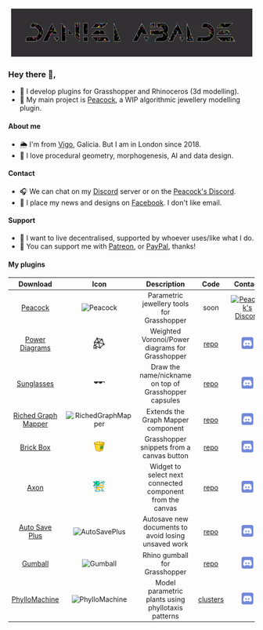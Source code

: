 <p align="center"><img alt="banner" src="https://raw.githubusercontent.com/DanielAbalde/DanielAbalde/main/processingTypoParticles.gif"></p>

### Hey there 👋,
- 🦗 I develop plugins for Grasshopper and Rhinoceros (3d modelling). 
- 🦚 My main project is [Peacock](https://www.food4rhino.com/app/peacock), a WIP algorithmic jewellery modelling plugin.

#### About me
- 🌦️ I'm from [Vigo](https://www.google.com/search?q=vigo+playa+de+samil&tbm=isch&ved=2ahUKEwjeiPep88zvAhURohoKHd3cCdIQ2-cCegQIABAA&oq=vigo+playa+de+samil&gs_lcp=CgNpbWcQAzIGCAAQCBAeMgYIABAIEB46AggAOgYIABAFEB46BAgAEB5QxFpYjmhgzmloAHAAeACAATeIAboFkgECMTSYAQCgAQGqAQtnd3Mtd2l6LWltZ8ABAQ&sclient=img&ei=d0VdYJ7xKpHEat25p5AN&bih=912&biw=1920&rlz=1C1CHBF_en-GBGB823GB823), Galicia. But I am in London since 2018.
- 💖 I love procedural geometry, morphogenesis, AI and data design.

#### Contact 
- 🎧 We can chat on my [Discord](https://discord.gg/XFGCpXewN4) server or on the [Peacock's Discord](https://discord.gg/jKVhqKQEnA).
- 📰 I place my news and designs on [Facebook](https://www.facebook.com/DanielAbaldeDesigner). I don't like email.
 

#### Support
- 🤲 I want to live decentralised, supported by whoever uses/like what I do. 
- 🍻 You can support me with [Patreon](https://www.patreon.com/PeacockGH), or [PayPal](https://www.paypal.com/paypalme/danielabalde), thanks!

 
 #### My plugins   
| Download | Icon | Description | Code | Contact | Support |
|:---------------------:|:---------------------:|:---------------------:|:---------------------:|:---------------------:|:---------------------:|
| [Peacock](https://www.food4rhino.com/app/peacock) | <img width="24" height="24" alt="Peacock" src="https://static.food4rhino.com/s3fs-public/styles/thumbnail/public/users-files/daniel-gonzalez-abalde/app/peacocklogo600x600.png"> | Parametric jewellery tools for Grasshopper | soon | <a href="https://discord.gg/jKVhqKQEnA" ><img width="24" height="24" alt="Peacock's Discord" src="https://github.com/NNTin/discord-logo/blob/master/src/assets/animateddiscord.svg"> </a> | <a href="https://www.patreon.com/PeacockGH" ><img width="24" height="24" alt="Peacock's Patreon" src="https://github.com/edent/SuperTinyIcons/blob/master/images/svg/patreon.svg"></a> |
| [Power Diagrams](https://www.food4rhino.com/app/super-delaunay) | <img width="24" height="24" alt="Power Diagrams" src="https://github.com/DanielAbalde/PowerDiagrams/blob/master/Resources/delaunay2_24x24.png"> | Weighted Voronoi/Power diagrams for Grasshopper | <a href="https://github.com/DanielAbalde/PowerDiagrams">repo</a> | <a href="https://discord.gg/AvAQ4sGjc7" ><img width="24" height="24" alt="Dani's Discord" src="https://github.com/edent/SuperTinyIcons/blob/master/images/svg/discord.svg"> </a> | <a href="https://ko-fi.com/daniga" ><img width="24" height="24" alt="Dani's ko-fi" src="https://github.com/edent/SuperTinyIcons/blob/master/images/svg/ko-fi.svg"> </a> | 
| [Sunglasses](https://www.food4rhino.com/app/sunglasses) | <img width="24" height="24" alt="Sunglasses" src="https://github.com/DanielAbalde/Sunglasses/blob/master/Resources/sunglasses.png"> | Draw the name/nickname on top of Grasshopper capsules | <a href="https://github.com/DanielAbalde/Sunglasses">repo</a> | <a href="https://discord.gg/75tP9hBnk8" ><img width="24" height="24" alt="Dani's Discord" src="https://github.com/edent/SuperTinyIcons/blob/master/images/svg/discord.svg"> </a> | <a href="https://ko-fi.com/daniga" ><img width="24" height="24" alt="Dani's ko-fi" src="https://github.com/edent/SuperTinyIcons/blob/master/images/svg/ko-fi.svg"> </a> |
| [Riched Graph Mapper](https://www.food4rhino.com/app/riched-graph-mapper) | <img width="24" height="24" alt="RichedGraphMapper" src="https://static.food4rhino.com/s3fs-public/styles/thumbnail/public/users-files/daniel-gonzalez-abalde/app/icon200x200.png"> | Extends the Graph Mapper component | <a href="https://github.com/DanielAbalde/RichedGraphMapper">repo</a> | <a href="https://discord.gg/zZvZX4yuBt" ><img width="24" height="24" alt="Dani's Discord" src="https://github.com/edent/SuperTinyIcons/blob/master/images/svg/discord.svg"> </a> | <a href="https://ko-fi.com/daniga" ><img width="24" height="24" alt="Dani's ko-fi" src="https://github.com/edent/SuperTinyIcons/blob/master/images/svg/ko-fi.svg"> </a> |
| [Brick Box](https://www.food4rhino.com/app/brick-box) | <img width="24" height="24" alt="Brick Box" src="https://github.com/DanielAbalde/BrickBox/blob/master/v2%20Canvas%20button%20release/BrickBox2_AddOn/Resources/icon24x24closed.png"> | Grasshopper snippets from a canvas button | <a href="https://github.com/DanielAbalde/BrickBox">repo</a> | <a href="https://discord.gg/QJVwJj57en" ><img width="24" height="24" alt="Dani's Discord" src="https://github.com/edent/SuperTinyIcons/blob/master/images/svg/discord.svg"> </a> | <a href="https://ko-fi.com/daniga" ><img width="24" height="24" alt="Dani's ko-fi" src="https://github.com/edent/SuperTinyIcons/blob/master/images/svg/ko-fi.svg"> </a> |
| [Axon](https://www.grasshopper3d.com/profiles/blogs/axon-widget) | <img width="24" height="24" alt="Axon" src="https://github.com/DanielAbalde/AxonWidget/blob/master/AxonWidget/Resources/AxonIcon4.png"> | Widget to select next connected component from the canvas | <a href="https://github.com/DanielAbalde/AxonWidget">repo</a> | <a href="https://discord.gg/QVc5auQTsd" ><img width="24" height="24" alt="Dani's Discord" src="https://github.com/edent/SuperTinyIcons/blob/master/images/svg/discord.svg"> </a> | <a href="https://ko-fi.com/daniga" ><img width="24" height="24" alt="Dani's ko-fi" src="https://github.com/edent/SuperTinyIcons/blob/master/images/svg/ko-fi.svg"> </a> |
| [Auto Save Plus](https://www.food4rhino.com/app/autosaveplus) | <img width="24" height="24" alt="AutoSavePlus" src="https://static.food4rhino.com/s3fs-public/styles/thumbnail/public/users-files/daniel-gonzalez-abalde/app/icon260x260.png"> | Autosave new documents to avoid losing unsaved work | <a href="https://github.com/DanielAbalde/AutoSavePlus">repo</a> | <a href="https://discord.gg/2ztJUr3WHN" ><img width="24" height="24" alt="Dani's Discord" src="https://github.com/edent/SuperTinyIcons/blob/master/images/svg/discord.svg"> </a> | <a href="https://ko-fi.com/daniga" ><img width="24" height="24" alt="Dani's ko-fi" src="https://github.com/edent/SuperTinyIcons/blob/master/images/svg/ko-fi.svg"> </a> |
| [Gumball](https://www.grasshopper3d.com/profiles/blogs/gumball-for-grasshopper) | <img width="24" height="24" alt="Gumball" src="https://github.com/DanielAbalde/Gumball/blob/master/Resources/GumballIcon.png"> | Rhino gumball for Grasshopper | <a href="https://github.com/DanielAbalde/Gumball">repo</a> | <a href="https://discord.gg/r9CTGRK22Y" ><img width="24" height="24" alt="Dani's Discord" src="https://github.com/edent/SuperTinyIcons/blob/master/images/svg/discord.svg"> </a> | <a href="https://ko-fi.com/daniga" ><img width="24" height="24" alt="Dani's ko-fi" src="https://github.com/edent/SuperTinyIcons/blob/master/images/svg/ko-fi.svg"> </a> |
| [PhylloMachine](https://www.food4rhino.com/app/phyllomachine) | <img width="24" height="24" alt="PhylloMachine" src="https://static.food4rhino.com/s3fs-public/styles/thumbnail/public/users-files/daniel-gonzalez-abalde/app/pm14opt0.png"> | Model parametric plants using phyllotaxis patterns | <a href="https://www.food4rhino.com/app/phyllomachine">clusters</a> | <a href="https://discord.gg/hXJnyM9Vug" ><img width="24" height="24" alt="Dani's Discord" src="https://github.com/edent/SuperTinyIcons/blob/master/images/svg/discord.svg"> </a> | <a href="https://ko-fi.com/daniga" ><img width="24" height="24" alt="Dani's ko-fi" src="https://github.com/edent/SuperTinyIcons/blob/master/images/svg/ko-fi.svg"> </a> |


<!-- ![Visitor Badge](https://visitor-badge.laobi.icu/badge?page_id=DanielAbalde.DanielAbalde) -->
